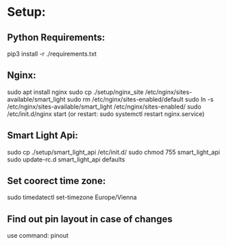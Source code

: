 # Setup:

## Python Requirements:
pip3 install -r ./requirements.txt

## Nginx:
sudo apt install nginx
sudo cp ./setup/nginx_site /etc/nginx/sites-available/smart_light
sudo rm /etc/nginx/sites-enabled/default
sudo ln -s /etc/nginx/sites-available/smart_light /etc/nginx/sites-enabled/
sudo /etc/init.d/nginx start (or restart: sudo systemctl restart nginx.service)

## Smart Light Api:
sudo cp ./setup/smart_light_api /etc/init.d/
sudo chmod 755 smart_light_api
sudo update-rc.d smart_light_api defaults

## Set coorect time zone:
sudo timedatectl set-timezone Europe/Vienna

## Find out pin layout in case of changes
use command: pinout
